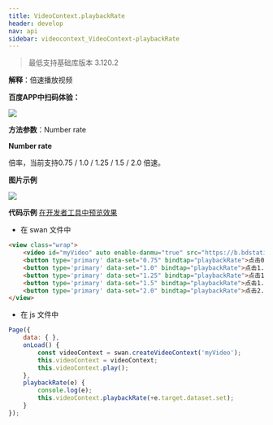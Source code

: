 ```yaml
---
title: VideoContext.playbackRate
header: develop
nav: api
sidebar: videocontext_VideoContext-playbackRate
---
```

 

> 最低支持基础库版本 3.120.2

**解释**：倍速播放视频

**百度APP中扫码体验：**

<img src="https://b.bdstatic.com/miniapp/assets/images/doc_demo/fragment_VideoContextPlayBackRate.png"  class="demo-qrcode-image" /> 

**方法参数**：Number rate

**Number rate**

倍率，当前支持0.75 / 1.0 / 1.25 / 1.5 / 2.0 倍速。


**图片示例**

<div class="m-doc-custom-examples">
    <div class="m-doc-custom-examples-correct">
        <img src="https://b.bdstatic.com/miniapp/image/vplaybackRate.jpeg">
    </div>
    <div class="m-doc-custom-examples-correct">
        <img src=" ">
    </div>
    <div class="m-doc-custom-examples-correct">
        <img src=" ">
    </div>
</div>

**代码示例**
<a href="swanide://fragment/afe9615c43c4ce4762935353e649b4431574765430075" title="在开发者工具中预览效果" target="_self">在开发者工具中预览效果</a>

* 在 swan 文件中

```html
<view class="wrap">
    <video id="myVideo" auto enable-danmu="true" src="https://b.bdstatic.com/swan-temp/940fe716b0eaad38f47b209d61657490.mp4"></video>
    <button type='primary' data-set="0.75" bindtap="playbackRate">点击0.75倍速播放</button>
    <button type='primary' data-set="1.0" bindtap="playbackRate">点击1.0倍速播放</button>
    <button type='primary' data-set="1.25" bindtap="playbackRate">点击1.25倍速播放</button>
    <button type='primary' data-set="1.5" bindtap="playbackRate">点击1.5倍速播放</button>
    <button type='primary' data-set="2.0" bindtap="playbackRate">点击2.0倍速播放</button>
</view>
```

* 在 js 文件中

```js
Page({
    data: { },
    onLoad() {
        const videoContext = swan.createVideoContext('myVideo');
        this.videoContext = videoContext;
        this.videoContext.play();
    },
    playbackRate(e) {
        console.log(e);
        this.videoContext.playbackRate(+e.target.dataset.set);
    }
});
```
